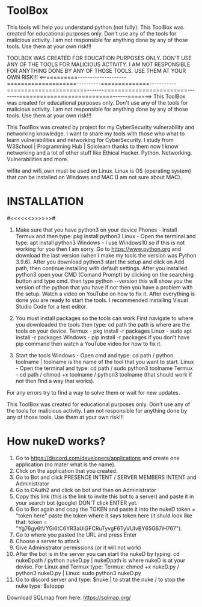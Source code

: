 # ToolBox
This tools will help you understand python (not fully). This ToolBox was created for educational purposes only. Don't use any of the tools for malicious activity. I am not responsible for anything done by any of those tools. Use them at your own risk!!!

TOOLBOX WAS CREATED FOR EDUCATION PURPOSES ONLY. DON'T USE ANY OF THE TOOLS FOR MALICIOUS ACTIVITY. I AM NOT RESPONSIBLE FOR ANYTHING DONE BY ANY OF THOSE TOOLS. USE THEM AT YOUR OWN RISK!!!
<===========--------------------====================----------==============-----------=======================-------========================--------===========================------=======>
This ToolBox was created for educational purposes only. Don't use any of the tools for malicious activity. I am not responsible for anything done by any of those tools. Use them at your own risk!!!

This ToolBox was created by project for my CyberSecurity vulnerability and networking knowledge. I want to share my tools with those who what to learn vulnerabilities and networking for CyberSecurity.
I study from W3School | Programming Hub | Sololearn thanks to them now I know networking and a lot of other stuff like Ethical Hacker. Python. Networking. Vulnerabilities and more.

wifite and wifi_own must be used on Linux.
Linux is OS (operating system) that can be installed on Windows and MAC (I am not sure about MAC).

# INSTALLATION
#<<<<<<>>>>>>#
1. Make sure that you have python3 on your device
Phones - Install Termux and then type: pkg install python3
Linux - Open the terminal and type: apt install python3
Windows - I use Windows10 so if this is not working for you then I am sorry. Go to https://www.python.org and download the last version (when I make my tools the version was Python 3.9.6). After you download python3 start the setup and click on Add path, then continue installing with default settings. After you installed python3 open your CMD (Comand Prompt) by clicking on the searching button and type cmd. then type python --version this will show you the version of the python that you have if not then you have a problem with the setup. Watch a video on YouTube on how to fix it. After everything is done you are ready to start the tools. I recommended installing Visual Studio Code for a text editor.

2. You must install packages so the tools can work
First navigate to where you downloaded the tools then type: cd path the path is where are the tools on your device.
Termux - pkg install -r packages
Linux - sudo apt install -r packages
Windows - pip install -r packages
if you don't have pip command then watch a YouTube video for how to fix it.
3. Start the tools
Windows - Open cmd and type: cd path / python toolname | toolname is the name of the tool that you want to start.
Linux - Open the terminal and type: cd path / sudo python3 toolname
Termux - cd path / chmod +x toolname / python3 toolname (that should work if not then find a way that works).

For any errors try to find a way to solve them or wait for new updates.

This ToolBox was created for educational purposes only. Don't use any of the tools for malicious activity. I am not responsible for anything done by any of those tools. Use them at your own risk!!!

# How nukeD works?
1. Go to https://discord.com/developers/applications and create one application (no mater what is the name).
2. Click on the application that you created.
3. Go to Bot and click PRESENCE INTENT / SERVER MEMBERS INTENT and Administrator
4. Go to OAuth2 and click on bot and then on Administrator
5. Copy this link (this is the link to invite this bot to a server) and paste it in your search bot (google) DON'T click ENTER yet.
6. Go to Bot again and copy the TOKEN and paste it into the nukeD token = "token here" paste the token where it says token here (it shuld look like that: token = "Yg76gy6tVYGi6tC6YR3aUiGFCRuTyvgF6TyVUIvBY65G67iH767").
7. Go to where you pasted the URL and press Enter
8. Choose a server to attack
9. Give Administrator permissions (or it will not work)
10. After the bot is in the server you can start the nukeD by typing: cd nukeDpath / python nukeD.py | nukeDpath is where nukeD is at your devise. For Linux and Termux type: Termux: chmod +x nukeD.py / python3 nukeD.py | Linux: sudo python3 nukeD.py
11. Go to discord server and type: $nuke | to strat the nuke / to stop the nuke type: $stoppp

Download SQLmap from here: https://sqlmap.org/
